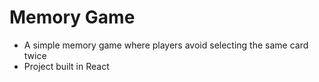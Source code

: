 # Memory Game

- A simple memory game where players avoid selecting the same card twice
- Project built in React
